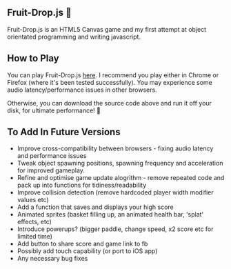 ## Fruit-Drop.js 🍎

Fruit-Drop.js is an HTML5 Canvas game and my first attempt at object orientated programming and writing javascript.

## How to Play

You can play Fruit-Drop.js <a href="http://richvaughan.co.uk/pages/fruit-drop/fruit-drop.html">here</a>. I recommend you play either in Chrome or Firefox (where it's been tested successfully). You may experience some audio latency/performance issues in other browsers.

Otherwise, you can download the source code above and run it off your disk, for ultimate performance! 👊

## To Add In Future Versions
* Improve cross-compatibility between browsers - fixing audio latency and performance issues
* Tweak object spawning positions, spawning frequency and acceleration for improved gameplay.
* Refine and optimise game update alogrithm - remove repeated code and pack up into functions for tidiness/readability
* Improve collision detection (remove hardcoded player width modifier values etc)
* Add a function that saves and displays your high score
* Animated sprites (basket filling up, an animated health bar, 'splat' effects, etc)
* Introduce powerups? (bigger paddle, change speed, x2 score etc for limited time)
* Add button to share score and game link to fb
* Possibly add touch capability (or port to iOS app)
* Any necessary bug fixes
